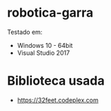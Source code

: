 # robotica-garra
Testado em:
 - Windows 10 - 64bit
 - Visual Studio 2017
 
# Biblioteca usada
 - https://32feet.codeplex.com

